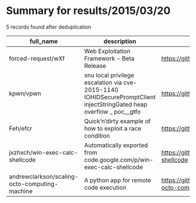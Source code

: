 
# Summary for results/2015/03/20
    
5 records found after deduplication

| full_name | description | html_url | matched_list | matched_count | pushed_at | size | stargazers_count | language | forks_count |
|-----------------------------------------------|----------------------------------------------------------------------------------------------------------------------|------------------------------------------------------------------|------------------------------|-----------------|---------------------------|--------|--------------------|-------------|---------------|
| forced-request/wXf | Web Exploitation Framework - Beta Release | https://github.com/forced-request/wXf | ['exploit'] | 1 | 2015-03-20 11:42:55+00:00 | 8785 | 22 | Ruby | 27 |
| kpwn/vpwn | xnu local privilege escalation via cve-2015-1140 IOHIDSecurePromptClient injectStringGated heap overflow _ poc__gtfo | https://github.com/kpwn/vpwn | ['cve poc', 'heap overflow'] | 2 | 2015-03-20 15:57:00+00:00 | 140 | 62 | Objective-C | 26 |
| Feh/efcr | Quick’n’dirty example of how to exploit a race condition | https://github.com/Feh/efcr | ['exploit'] | 1 | 2015-03-20 02:46:00+00:00 | 148 | 0 | C | 0 |
| jxzhxch/win-exec-calc-shellcode | Automatically exported from code.google.com/p/win-exec-calc-shellcode | https://github.com/jxzhxch/win-exec-calc-shellcode | ['shellcode'] | 1 | 2015-03-20 02:23:08+00:00 | 420 | 0 | Assembly | 0 |
| andrewclarkson/scaling-octo-computing-machine | A python app for remote code execution | https://github.com/andrewclarkson/scaling-octo-computing-machine | ['remote code execution'] | 1 | 2015-03-20 02:47:19+00:00 | 136 | 2 | HTML | 0 |
